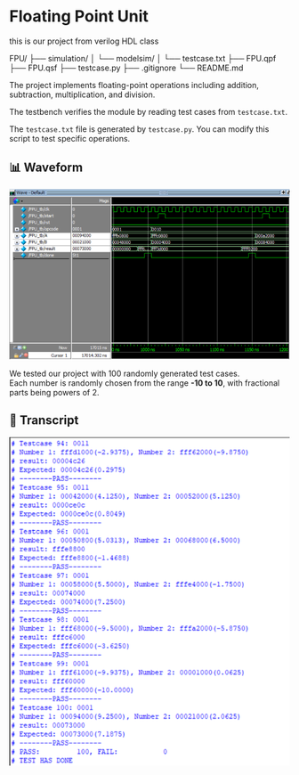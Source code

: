 # Floating Point Unit
this is our project from verilog HDL class

FPU/
├── simulation/
│   └── modelsim/
│       └── testcase.txt
├── FPU.qpf
├── FPU.qsf
├── testcase.py
├── .gitignore
└── README.md

The project implements floating-point operations including addition, subtraction, multiplication, and division. 

The testbench verifies the module by reading test cases from `testcase.txt`.

The `testcase.txt` file is generated by `testcase.py`. You can modify this script to test specific operations.

## 📊 Waveform 

![Waveform](./images/waveform.png)

We tested our project with 100 randomly generated test cases.  
Each number is randomly chosen from the range **-10 to 10**, with fractional parts being powers of 2.

## 📄 Transcript
![Transcript](./images/testcase.png)
